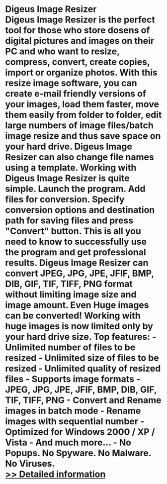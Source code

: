 # Digeus Image Resizer<br />Digeus Image Resizer is the perfect tool for those who store dosens of digital pictures and images on their PC and who want to resize, compress, convert, create copies, import or organize photos. With this resize image software, you can create e-mail friendly versions of your images, load them faster, move them easily from folder to folder, edit large numbers of image files/batch image resize and thus save space on your hard drive. Digeus Image Resizer can also change file names using a template. Working with Digeus Image Resizer is quite simple. Launch the program. Add files for conversion. Specify conversion options and destination path for saving files and press "Convert" button. This is all you need to know to successfully use the program and get professional results. Digeus Image Resizer can convert JPEG, JPG, JPE, JFIF, BMP, DIB, GIF, TIF, TIFF, PNG format without limiting image size and image amount. Even Huge images can be converted! Working with huge images is now limited only by your hard drive size. Top features: - Unlimited number of files to be resized - Unlimited size of files to be resized - Unlimited quality of resized files - Supports image formats - JPEG, JPG, JPE, JFIF, BMP, DIB, GIF, TIF, TIFF, PNG - Convert and Rename images in batch mode - Rename images with sequential number - Optimized for Windows 2000 / XP / Vista - And much more... - No Popups. No Spyware. No Malware. No Viruses.<br />[>> Detailed information](https://secure.shareit.com/shareit/product.html?productid=300267382&affiliateid=200057808)